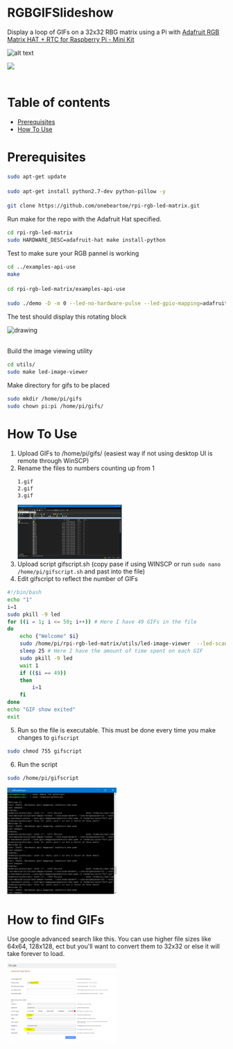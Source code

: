 # RGBGIFSlideshow
Display a loop of GIFs on a 32x32 RBG matrix using a Pi with [Adafruit RGB Matrix HAT + RTC for Raspberry Pi - Mini Kit](https://www.adafruit.com/product/2345)

![alt text](https://media.giphy.com/media/cZ3bQqd9Pqp73ghi8X/giphy.gif)

<img src="https://media.giphy.com/media/cZ3bQqd9Pqp73ghi8X/giphy.gif"/>
<br></br>


Table of contents
=================

<!--ts-->
   * [Prerequisites](#Prerequisites)
   * [How To Use](#How-To-Use)
<!--te-->

Prerequisites
============

```sh
sudo apt-get update
 
sudo apt-get install python2.7-dev python-pillow -y

git clone https://github.com/onebeartoe/rpi-rgb-led-matrix.git
```

Run make for the repo with the Adafruit Hat specified.

```sh
cd rpi-rgb-led-matrix
sudo HARDWARE_DESC=adafruit-hat make install-python
``` 
Test to make sure your RGB pannel is working

```sh
cd ../examples-api-use
make

cd rpi-rgb-led-matrix/examples-api-use 
 
sudo ./demo -D -m 0 --led-no-hardware-pulse --led-gpio-mapping=adafruit-hat
```
The test should display this rotating block

<img src="https://cdn-shop.adafruit.com/970x728/2345-06.jpg" alt="drawing" style="width: 25%;"/>
<br></br>

Build the image viewing utility 
```sh
cd utils/
sudo make led-image-viewer
```
Make directory for gifs to be placed

```sh
sudo mkdir /home/pi/gifs
sudo chown pi:pi /home/pi/gifs/
```

How To Use
============

1. Upload GIFs to /home/pi/gifs/ (easiest way if not using desktop UI is remote through WinSCP)
2. Rename the files to numbers counting up from 1 
   ```
   1.gif
   2.gif
   3.gif
   ```
   <img src="https://github.com/DIYCharles/RGBGIFSlideshow/blob/main/pics/winscpfilenum.JPG?raw=true" style="max-width:50%;" />
3. Upload script gifscript.sh (copy pase if using WINSCP or run ``` sudo nano /home/pi/gifscript.sh ``` and past into the file) 
4. Edit gifscript to reflect the number of GIFs
```sh
#!/bin/bash
echo "1"
i=1
sudo pkill -9 led
for ((i = 1; i <= 50; i++)) # Here I have 49 GIFs in the file
do
	echo {"Welcome" $i}
	sudo /home/pi/rpi-rgb-led-matrix/utils/led-image-viewer  --led-scan-mode=0 --led-brightness=100 --led-no-hardware-pulse --led-gpio-mapping=adafruit-hat-pwm -f /home/pi/gifs/"$i".gif &
	sleep 25 # Here I have the amount of time spent on each GIF
	sudo pkill -9 led
	wait 1
	if (($i == 49))
	then
		i=1
	fi
done
echo "GIF show exited"
exit
```
5. Run so the file is executable. This must be done every time you make changes to ```gifscript```
```sh
sudo chmod 755 gifscript
```
6. Run the script
```sh
sudo /home/pi/gifscript
```

<img src="https://github.com/DIYCharles/RGBGIFSlideshow/blob/main/pics/runningscript.JPG?raw=true" style="max-width:50%;" >



# How to find GIFs

Use google advanced search like this.
You can use higher file sizes like 64x64, 128x128, ect but you'll want to convert them to 32x32 or else it will take forever to load.

<img src="https://github.com/DIYCharles/RGBGIFSlideshow/blob/main/pics/advimgsrch.JPG?raw=true" style="max-width:50%;" >